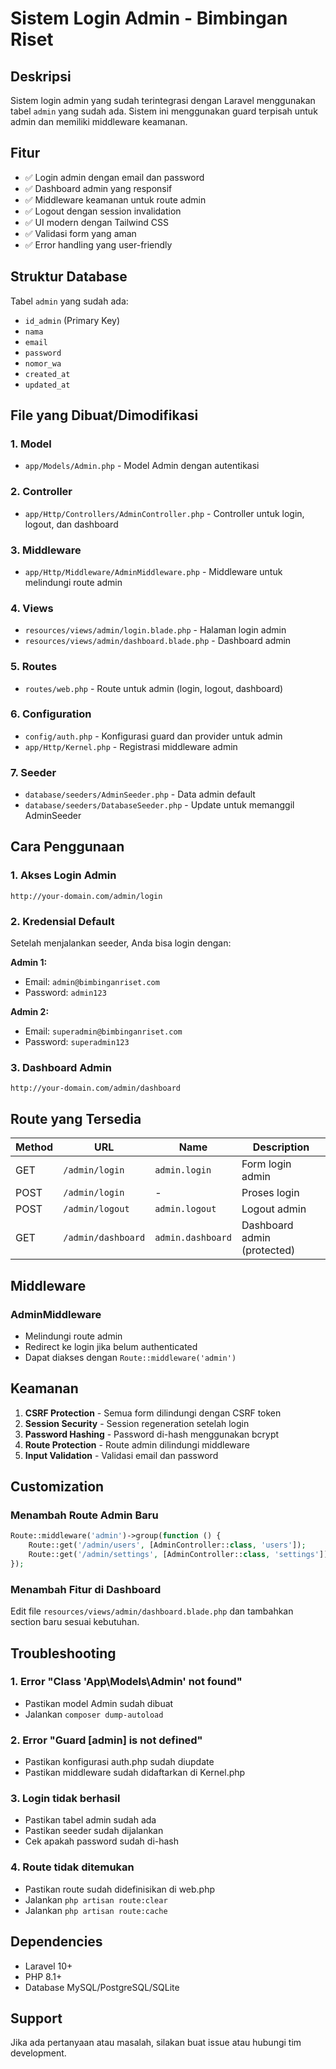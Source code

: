 # Sistem Login Admin - Bimbingan Riset

## Deskripsi
Sistem login admin yang sudah terintegrasi dengan Laravel menggunakan tabel `admin` yang sudah ada. Sistem ini menggunakan guard terpisah untuk admin dan memiliki middleware keamanan.

## Fitur
- ✅ Login admin dengan email dan password
- ✅ Dashboard admin yang responsif
- ✅ Middleware keamanan untuk route admin
- ✅ Logout dengan session invalidation
- ✅ UI modern dengan Tailwind CSS
- ✅ Validasi form yang aman
- ✅ Error handling yang user-friendly

## Struktur Database
Tabel `admin` yang sudah ada:
- `id_admin` (Primary Key)
- `nama`
- `email`
- `password`
- `nomor_wa`
- `created_at`
- `updated_at`

## File yang Dibuat/Dimodifikasi

### 1. Model
- `app/Models/Admin.php` - Model Admin dengan autentikasi

### 2. Controller
- `app/Http/Controllers/AdminController.php` - Controller untuk login, logout, dan dashboard

### 3. Middleware
- `app/Http/Middleware/AdminMiddleware.php` - Middleware untuk melindungi route admin

### 4. Views
- `resources/views/admin/login.blade.php` - Halaman login admin
- `resources/views/admin/dashboard.blade.php` - Dashboard admin

### 5. Routes
- `routes/web.php` - Route untuk admin (login, logout, dashboard)

### 6. Configuration
- `config/auth.php` - Konfigurasi guard dan provider untuk admin
- `app/Http/Kernel.php` - Registrasi middleware admin

### 7. Seeder
- `database/seeders/AdminSeeder.php` - Data admin default
- `database/seeders/DatabaseSeeder.php` - Update untuk memanggil AdminSeeder

## Cara Penggunaan

### 1. Akses Login Admin
```
http://your-domain.com/admin/login
```

### 2. Kredensial Default
Setelah menjalankan seeder, Anda bisa login dengan:

**Admin 1:**
- Email: `admin@bimbinganriset.com`
- Password: `admin123`

**Admin 2:**
- Email: `superadmin@bimbinganriset.com`
- Password: `superadmin123`

### 3. Dashboard Admin
```
http://your-domain.com/admin/dashboard
```

## Route yang Tersedia

| Method | URL | Name | Description |
|--------|-----|------|-------------|
| GET | `/admin/login` | `admin.login` | Form login admin |
| POST | `/admin/login` | - | Proses login |
| POST | `/admin/logout` | `admin.logout` | Logout admin |
| GET | `/admin/dashboard` | `admin.dashboard` | Dashboard admin (protected) |

## Middleware

### AdminMiddleware
- Melindungi route admin
- Redirect ke login jika belum authenticated
- Dapat diakses dengan `Route::middleware('admin')`

## Keamanan

1. **CSRF Protection** - Semua form dilindungi dengan CSRF token
2. **Session Security** - Session regeneration setelah login
3. **Password Hashing** - Password di-hash menggunakan bcrypt
4. **Route Protection** - Route admin dilindungi middleware
5. **Input Validation** - Validasi email dan password

## Customization

### Menambah Route Admin Baru
```php
Route::middleware('admin')->group(function () {
    Route::get('/admin/users', [AdminController::class, 'users']);
    Route::get('/admin/settings', [AdminController::class, 'settings']);
});
```

### Menambah Fitur di Dashboard
Edit file `resources/views/admin/dashboard.blade.php` dan tambahkan section baru sesuai kebutuhan.

## Troubleshooting

### 1. Error "Class 'App\Models\Admin' not found"
- Pastikan model Admin sudah dibuat
- Jalankan `composer dump-autoload`

### 2. Error "Guard [admin] is not defined"
- Pastikan konfigurasi auth.php sudah diupdate
- Pastikan middleware sudah didaftarkan di Kernel.php

### 3. Login tidak berhasil
- Pastikan tabel admin sudah ada
- Pastikan seeder sudah dijalankan
- Cek apakah password sudah di-hash

### 4. Route tidak ditemukan
- Pastikan route sudah didefinisikan di web.php
- Jalankan `php artisan route:clear`
- Jalankan `php artisan route:cache`

## Dependencies

- Laravel 10+
- PHP 8.1+
- Database MySQL/PostgreSQL/SQLite

## Support

Jika ada pertanyaan atau masalah, silakan buat issue atau hubungi tim development.
